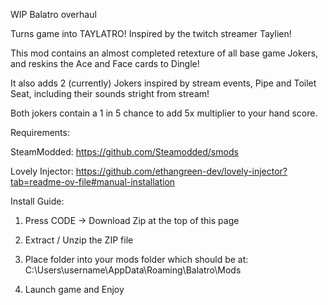 WIP Balatro overhaul 

Turns game into TAYLATRO! Inspired by the twitch streamer Taylien! 

This mod contains an almost completed retexture of all base game Jokers, and reskins the Ace and Face cards to Dingle! 

It also adds 2 (currently) Jokers inspired by stream events, Pipe and Toilet Seat, including their sounds stright from stream! 

Both jokers contain a 1 in 5 chance to add 5x multiplier to your hand score. 



Requirements: 

SteamModded: https://github.com/Steamodded/smods


Lovely Injector: https://github.com/ethangreen-dev/lovely-injector?tab=readme-ov-file#manual-installation 



Install Guide: 

1. Press CODE -> Download Zip at the top of this page
   
2. Extract / Unzip the ZIP file
   
3. Place folder into your mods folder which should be at: C:\Users\username\AppData\Roaming\Balatro\Mods
   
4. Launch game and Enjoy


